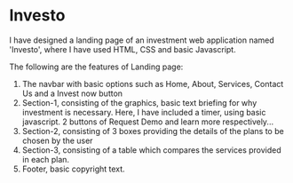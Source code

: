 # Investo

I have designed a landing page of an investment web application named 'Investo',
where I have used HTML, CSS and basic Javascript.

The following are the features of Landing page: 
1) The navbar with basic options such as Home, About, Services, Contact Us and a Invest now button
2) Section-1, consisting of the graphics, basic text briefing for why investment is necessary.
   Here, I have included a timer, using basic javascript.
   2 buttons of Request Demo and learn more respectively...
3) Section-2, consisting of 3 boxes providing the details of the plans to be chosen by the user
4) Section-3, consisting of a table which compares the services provided in each plan.
5) Footer, basic copyright text.
